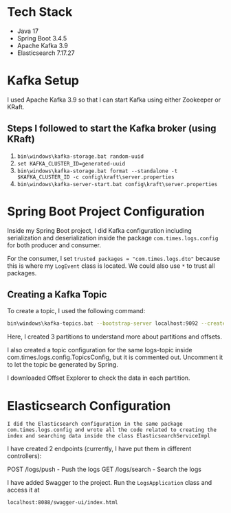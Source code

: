 # Tech Stack
- Java 17
- Spring Boot 3.4.5
- Apache Kafka 3.9
- Elasticsearch 7.17.27

# Kafka Setup
I used Apache Kafka 3.9 so that I can start Kafka using either Zookeeper or KRaft.

## Steps I followed to start the Kafka broker (using KRaft)
1. `bin\windows\kafka-storage.bat random-uuid`
2. `set KAFKA_CLUSTER_ID=generated-uuid`
3. `bin\windows\kafka-storage.bat format --standalone -t $KAFKA_CLUSTER_ID -c config\kraft\server.properties`
4. `bin\windows\kafka-server-start.bat config\kraft\server.properties`

# Spring Boot Project Configuration
Inside my Spring Boot project, I did Kafka configuration including serialization and deserialization inside the package `com.times.logs.config` for both producer and consumer.

For the consumer, I set `trusted packages = "com.times.logs.dto"` because this is where my `LogEvent` class is located. We could also use `*` to trust all packages.

## Creating a Kafka Topic
To create a topic, I used the following command:
```bash
bin\windows\kafka-topics.bat --bootstrap-server localhost:9092 --create --topic logs-topic --partitions 3 --replication-factor 1
```

Here, I created 3 partitions to understand more about partitions and offsets.

I also created a topic configuration for the same logs-topic inside com.times.logs.config.TopicsConfig, but it is commented out. Uncomment it to let the topic be generated by Spring.

I downloaded Offset Explorer to check the data in each partition.

# Elasticsearch Configuration
`I did the Elasticsearch configuration in the same package com.times.logs.config and wrote all the code related to creating the index and searching data inside the class ElasticsearchServiceImpl`

I have created 2 endpoints (currently, I have put them in different controllers):

POST /logs/push - Push the logs
GET /logs/search - Search the logs

I have added Swagger to the project. Run the `LogsApplication` class and access it at 
```bash
localhost:8088/swagger-ui/index.html
```
